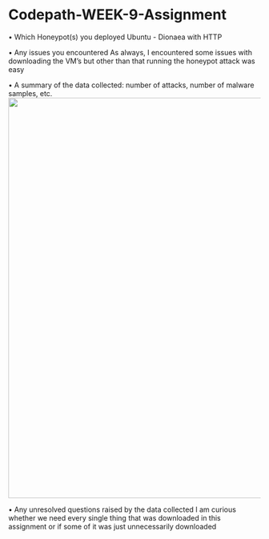 # Codepath-WEEK-9-Assignment

•	Which Honeypot(s) you deployed
Ubuntu - Dionaea with HTTP

•	Any issues you encountered
As always, I encountered some issues with downloading the VM’s but other than that running the honeypot attack was easy

•	A summary of the data collected: number of attacks, number of malware samples, etc.
<img src="" width="800">

•	Any unresolved questions raised by the data collected
I am curious whether we need every single thing that was downloaded in this assignment or if some of it was just unnecessarily downloaded 

